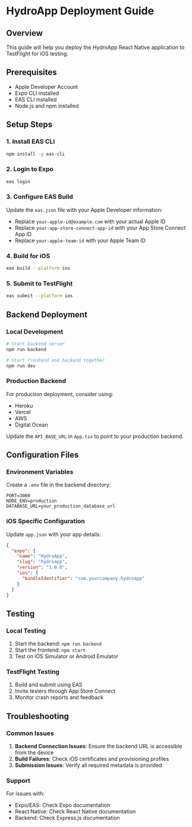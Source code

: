 # HydroApp Deployment Guide

## Overview
This guide will help you deploy the HydroApp React Native application to TestFlight for iOS testing.

## Prerequisites
- Apple Developer Account
- Expo CLI installed
- EAS CLI installed
- Node.js and npm installed

## Setup Steps

### 1. Install EAS CLI
```bash
npm install -g eas-cli
```

### 2. Login to Expo
```bash
eas login
```

### 3. Configure EAS Build
Update the `eas.json` file with your Apple Developer information:
- Replace `your-apple-id@example.com` with your actual Apple ID
- Replace `your-app-store-connect-app-id` with your App Store Connect App ID
- Replace `your-apple-team-id` with your Apple Team ID

### 4. Build for iOS
```bash
eas build --platform ios
```

### 5. Submit to TestFlight
```bash
eas submit --platform ios
```

## Backend Deployment

### Local Development
```bash
# Start backend server
npm run backend

# Start frontend and backend together
npm run dev
```

### Production Backend
For production deployment, consider using:
- Heroku
- Vercel
- AWS
- Digital Ocean

Update the `API_BASE_URL` in `App.tsx` to point to your production backend.

## Configuration Files

### Environment Variables
Create a `.env` file in the backend directory:
```
PORT=3000
NODE_ENV=production
DATABASE_URL=your_production_database_url
```

### iOS Specific Configuration
Update `app.json` with your app details:
```json
{
  "expo": {
    "name": "HydroApp",
    "slug": "hydroapp",
    "version": "1.0.0",
    "ios": {
      "bundleIdentifier": "com.yourcompany.hydroapp"
    }
  }
}
```

## Testing

### Local Testing
1. Start the backend: `npm run backend`
2. Start the frontend: `npm start`
3. Test on iOS Simulator or Android Emulator

### TestFlight Testing
1. Build and submit using EAS
2. Invite testers through App Store Connect
3. Monitor crash reports and feedback

## Troubleshooting

### Common Issues
1. **Backend Connection Issues**: Ensure the backend URL is accessible from the device
2. **Build Failures**: Check iOS certificates and provisioning profiles
3. **Submission Issues**: Verify all required metadata is provided

### Support
For issues with:
- Expo/EAS: Check Expo documentation
- React Native: Check React Native documentation
- Backend: Check Express.js documentation